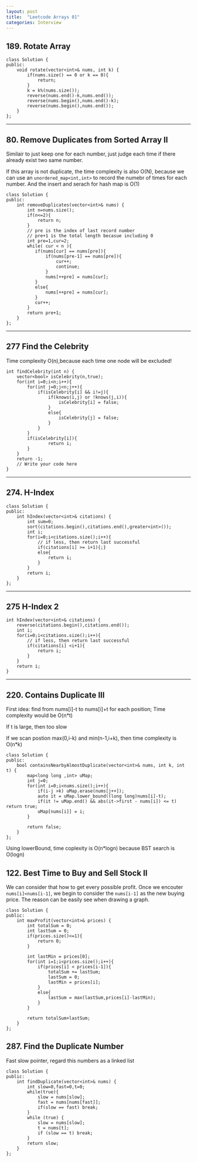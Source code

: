 ```yaml
---
layout: post
title:  "Leetcode Arrays 01"
categories: Interview
---
```

##  189. Rotate Array
```
class Solution {
public:
    void rotate(vector<int>& nums, int k) {
        if(nums.size() == 0 or k == 0){
            return;
        }
        k = k%(nums.size());
        reverse(nums.end()-k,nums.end());
        reverse(nums.begin(),nums.end()-k);
        reverse(nums.begin(),nums.end());
    }
};
```
<hr>

## 80. Remove Duplicates from Sorted Array II
Similair to just keep one for each number, just judge each time if there already exist two same number.

If this array is not duplicate, the time complexity is also O(N), because we can use an
`unordered_map<int,int>` to record the numebr of times for each number. And the insert and serach for hash map is O(1)
```
class Solution {
public:
    int removeDuplicates(vector<int>& nums) {
        int n=nums.size();
        if(n<=2){
            return n;
        }
        // pre is the index of last record number
        // pre+1 is the total length becasue including 0
        int pre=1,cur=2;
        while( cur < n ){
           if(nums[cur] == nums[pre]){
               if(nums[pre-1] == nums[pre]){
                   cur++;
                   continue;
               }
               nums[++pre] = nums[cur];
           }    
           else{
               nums[++pre] = nums[cur];
           }
           cur++;
        }
        return pre+1;
    }
};
```

<hr>

## 277	Find the Celebrity 
Time complexity O(n),because each time one node will be excluded!
```
int findCelebrity(int n) {
    vector<bool> isCelebrity(n,true);
    for(int i=0;i<n;i++){
        for(int j=0;j<n;j++){
            if(isCelebrity[i] && i!=j){
                if(knows(i,j) or !knows(j,i)){
                    isCelebrity[i] = false;
                }
                else{
                    isCelebrity[j] = false;
                }
            }
        }
        if(isCelebrity[i]){
                return i;
        }
    }
    return -1;
    // Write your code here
}
```

<hr>

##  274. H-Index
```
class Solution {
public:
    int hIndex(vector<int>& citations) {
        int sum=0;
        sort(citations.begin(),citations.end(),greater<int>());
        int i;
        for(i=0;i<citations.size();i++){
            // if less, then return last successful
            if(citations[i] >= i+1){;}
            else{
                return i;
            }
        }
        return i;
    }
};
```

<hr>

## 275 H-Index 2
```
int hIndex(vector<int>& citations) {
    reverse(citations.begin(),citations.end());
    int i;
    for(i=0;i<citations.size();i++){
        // if less, then return last successful
        if(citations[i] <i+1){
            return i;
        }
    }
    return i;
}
```
<hr>

## 220. Contains Duplicate III
First idea: find from nums[i]-t to nums[i]+t for each position; Time complexity would be O(n*t)

If t is large, then too slow

If we scan postion max(0,i-k) and min(n-1,i+k), then time complexity is O(n*k)

```
class Solution {
public:
    bool containsNearbyAlmostDuplicate(vector<int>& nums, int k, int t) {
        map<long long ,int> uMap;
        int j=0;
        for(int i=0;i<nums.size();i++){
            if(i-j >k) uMap.erase(nums[j++]);
            auto it = uMap.lower_bound((long long)nums[i]-t);
            if(it != uMap.end() && abs(it->first - nums[i]) <= t) return true;
            uMap[nums[i]] = i;
        }
        
        return false;
    }
};
```

Using lowerBound, time coplexity is O(n*logn) because BST search is O(logn)

##  122. Best Time to Buy and Sell Stock II
We can consider that how to get every possible profit.  Once we encouter `nums[i]<nums[i-1]`, we 
begin to consider the `nums[i-1]` as the new buying price. The reason can be easily see when drawing a graph.

```
class Solution {
public:
    int maxProfit(vector<int>& prices) {
        int totalSum = 0;
        int lastSum = 0;
        if(prices.size()<=1){
            return 0;
        }
        
        int lastMin = prices[0];
        for(int i=1;i<prices.size();i++){
            if(prices[i] < prices[i-1]){
                totalSum += lastSum;
                lastSum = 0;
                lastMin = prices[i];
            } 
            else{
                lastSum = max(lastSum,prices[i]-lastMin);
            }
        }
    
        return totalSum+lastSum;
    }
};
```

## 287. Find the Duplicate Number
Fast slow pointer, regard this numbers as a linked list
```
class Solution {
public:
    int findDuplicate(vector<int>& nums) {
        int slow=0,fast=0,t=0;
        while(true){
            slow = nums[slow];
            fast = nums[nums[fast]];
            if(slow == fast) break;
        }
        while (true) {
            slow = nums[slow];
            t = nums[t];
            if (slow == t) break;
        }
        return slow;
    }
};
```